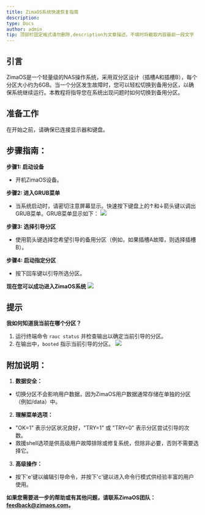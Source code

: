 ```yaml
---
title: ZimaOS系统快速恢复指南
description: 
type: Docs
author: admin
tip: 顶部栏固定格式请勿删除,description为文章描述，不填时将截取内容最前一段文字
---
```

## 引言
ZimaOS是一个轻量级的NAS操作系统，采用双分区设计（插槽A和插槽B），每个分区大小约为6GB。当一个分区发生故障时，您可以轻松切换到备用分区，以确保系统继续运行。本教程将指导您在系统出现问题时如何切换到备用分区。
## 准备工作
在开始之前，请确保已连接显示器和键盘。
## 步骤指南：
**步骤1: 启动设备**
- 开机ZimaOS设备。

**步骤2: 进入GRUB菜单**
- 当系统启动时，请密切注意屏幕显示。快速按下键盘上的↑和↓箭头键以调出GRUB菜单。GRUB菜单显示如下：
![](https://manage.icewhale.io/api/static/docs/1738826493349_image.png)

**步骤3: 选择引导分区**
- 使用箭头键选择您希望引导的备用分区（例如，如果插槽A故障，则选择插槽B）。

**步骤4: 启动指定分区**
- 按下回车键以引导所选分区。

**现在您可以成功进入ZimaOS系统**
![](https://manage.icewhale.io/api/static/docs/1738826615202_image.png)
## 提示
**我如何知道我当前在哪个分区？**
1. 运行终端命令 `rauc status` 并检查输出以确定当前引导的分区。
2. 在输出中，`booted` 指示当前引导的分区。
![](https://manage.icewhale.io/api/static/docs/1738827159260_image.png)
## 附加说明：
1. **数据安全：**
- 切换分区不会影响用户数据，因为ZimaOS用户数据通常存储在单独的分区（例如/data）中。
2. **理解菜单选项：**
- "OK=1" 表示分区状况良好，"TRY=1" 或 "TRY=0" 表示分区尝试引导的次数。
- 救援shell选项是供高级用户故障排除或修复系统，但除非必要，否则不需要选择它。
3. **高级操作：**
- 按下'e'键以编辑引导命令，并按下'c'键以进入命令行模式供经验丰富的用户使用。

**如果您需要进一步的帮助或有其他问题，请联系ZimaOS团队：<feedback@zimaos.com>。**
